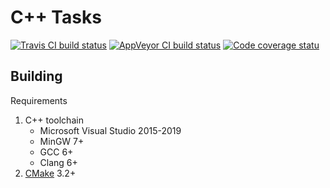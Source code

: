 # C++ Tasks

[![Travis CI build status](https://travis-ci.com/mabrarov/cpp-learn.svg?branch=master)](https://travis-ci.com/mabrarov/cpp-learn)
[![AppVeyor CI build status](https://ci.appveyor.com/api/projects/status/a6t7f3m9h550k984/branch/master?svg=true)](https://ci.appveyor.com/project/mabrarov/cpp-learn/branch/master)
[![Code coverage statu](https://codecov.io/gh/mabrarov/cpp-learn/branch/master/graph/badge.svg)](https://codecov.io/gh/mabrarov/cpp-learn)

## Building

Requirements

1. C++ toolchain
   * Microsoft Visual Studio 2015-2019
   * MinGW 7+
   * GCC 6+
   * Clang 6+
1. [CMake](https://cmake.org/) 3.2+
